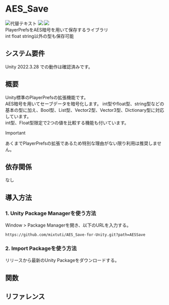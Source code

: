 # AES_Save
![代替テキスト](https://img.shields.io/badge/Unity-2022.3+-orange) <img src="http://img.shields.io/badge/License-Unlicense license-blue.svg?style=flat"> <img src="http://img.shields.io/badge/Language-C%23-green.svg?style=flat"><br>
PlayerPrefsをAES暗号を用いて保存するライブラリ<br>
int float string以外の型も保存可能

## システム要件
Unity 2022.3.28 での動作は確認済みです。

## 概要
Unity標準のPlayerPrefsの拡張機能です。<br>
AES暗号を用いてセーブデータを暗号化します。
int型やfloat型、string型などの基本の型に加え、Bool型、List型、Vector2型、Vector3型、Dictionary型に対応しています。<br>
int型、Float型限定で2つの値を比較する機能も付いています。
> [!IMPORTANT]
> あくまでPlayerPrefsの拡張であるため特別な理由がない限り利用は推奨しません。

## 依存関係
なし

## 導入方法
### 1. Unity Package Managerを使う方法
Window > Package Managerを開き、以下のURLを入力する。
```
https://github.com/mixtuti/AES_Save-for-Unity.git?path=AESSave
```
### 2. Import Packageを使う方法
リリースから最新のUnity Packageをダウンロードする。

## 関数
## リファレンス
